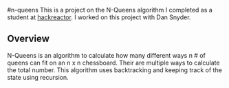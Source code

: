 #n-queens
This is a project on the N-Queens algorithm I completed as a student at [hackreactor](http://hackreactor.com). I worked on this project with Dan Snyder.

## Overview

N-Queens is an algorithm to calculate how many different ways n # of queens can fit on an n x n chessboard. Their are multiple ways to calculate the total number. This algorithm uses backtracking and keeping track of the state using recursion.
